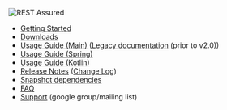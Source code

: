 ![REST Assured](https://github.com/jayway/rest-assured/raw/master/rest-assured-logo-green.png)

* [Getting Started](GettingStarted)
* [Downloads](Downloads)
* [Usage Guide (Main)](Usage) ([Legacy documentation](Usage_Legacy) (prior to v2.0))
* [Usage Guide (Spring)](Spring)
* [Usage Guide (Kotlin)](Kotlin)
* [Release Notes](ReleaseNotes) ([Change Log](https://raw.githubusercontent.com/jayway/rest-assured/master/changelog.txt))
* [Snapshot dependencies](snapshot)
* [FAQ](FAQ)
* [Support](http://groups.google.com/group/rest-assured) (google group/mailing list)
